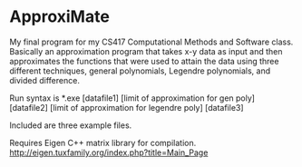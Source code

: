 # ApproxiMate
My final program for my CS417 Computational Methods and Software class. Basically an approximation program that takes x-y data as input and then approximates the functions that were used to attain the data using three different techniques, general polynomials, Legendre polynomials, and divided difference.

Run syntax is *.exe [datafile1] [limit of approximation for gen poly] [datafile2] [limit of approximation for legendre poly] [datafile3]

Included are three example files.

Requires Eigen C++ matrix library for compilation. http://eigen.tuxfamily.org/index.php?title=Main_Page
